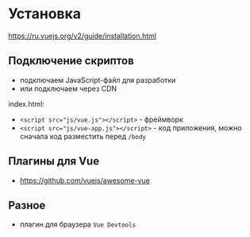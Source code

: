 # Установка
https://ru.vuejs.org/v2/guide/installation.html

## Подключение скриптов
- подключаем JavaScript-файл для разработки
- или подключаем через CDN

index.html:

- `<script src="js/vue.js"></script>` - фреймворк
- `<script src="js/vue-app.js"></script>` - код приложения, можно сначала код разместить перед `/body`

## Плагины для Vue
- https://github.com/vuejs/awesome-vue

## Разное
- плагин для браузера `Vue Devtools`
